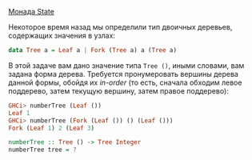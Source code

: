[Монада State](https://stepik.org/lesson/8444/step/10)

Некоторое время назад мы определили тип двоичных деревьев, содержащих значения в узлах:  

```haskell
data Tree a = Leaf a | Fork (Tree a) a (Tree a)
```  
  
  

В этой задаче вам дано значение типа `Tree ()`, иными словами, вам задана форма дерева. Требуется пронумеровать вершины дерева данной формы, обойдя их _in-order_ (то есть, сначала обходим левое поддерево, затем текущую вершину, затем правое поддерево):  
  
```haskell
GHCi> numberTree (Leaf ())
Leaf 1
GHCi> numberTree (Fork (Leaf ()) () (Leaf ()))
Fork (Leaf 1) 2 (Leaf 3)
```  
  
  
```haskell
numberTree :: Tree () -> Tree Integer
numberTree tree = ?
```